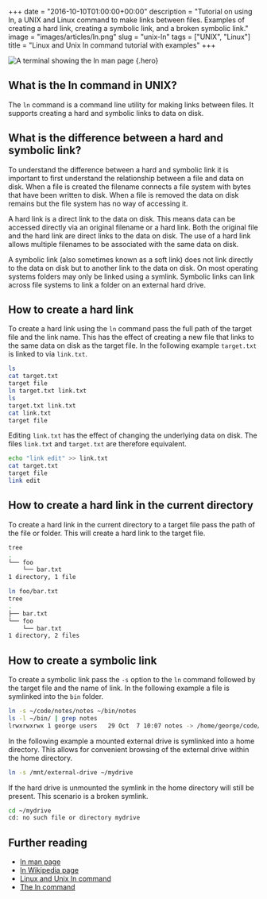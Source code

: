 +++
date = "2016-10-10T01:00:00+00:00"
description = "Tutorial on using ln, a UNIX and Linux command to make links between files. Examples of creating a hard link, creating a symbolic link, and a broken symbolic link."
image = "images/articles/ln.png"
slug = "unix-ln"
tags = ["UNIX", "Linux"]
title = "Linux and Unix ln command tutorial with examples"
+++

<!-- prettier-ignore -->
![A terminal showing the ln man page][2]
{.hero}

## What is the ln command in UNIX?

The `ln` command is a command line utility for making links between files. It
supports creating a hard and symbolic links to data on disk.

## What is the difference between a hard and symbolic link?

To understand the difference between a hard and symbolic link it is important to
first understand the relationship between a file and data on disk. When a file
is created the filename connects a file system with bytes that have been written
to disk. When a file is removed the data on disk remains but the file system has
no way of accessing it.

A hard link is a direct link to the data on disk. This means data can be
accessed directly via an original filename or a hard link. Both the original
file and the hard link are direct links to the data on disk. The use of a hard
link allows multiple filenames to be associated with the same data on disk.

A symbolic link (also sometimes known as a soft link) does not link directly to
the data on disk but to another link to the data on disk. On most operating
systems folders may only be linked using a symlink. Symbolic links can link
across file systems to link a folder on an external hard drive.

## How to create a hard link

To create a hard link using the `ln` command pass the full path of the target
file and the link name. This has the effect of creating a new file that links to
the same data on disk as the target file. In the following example `target.txt`
is linked to via `link.txt`.

```sh
ls
cat target.txt
target file
ln target.txt link.txt
ls
target.txt link.txt
cat link.txt
target file
```

Editing `link.txt` has the effect of changing the underlying data on disk. The
files `link.txt` and `target.txt` are therefore equivalent.

```sh
echo "link edit" >> link.txt
cat target.txt
target file
link edit
```

## How to create a hard link in the current directory

To create a hard link in the current directory to a target file pass the path of
the file or folder. This will create a hard link to the target file.

```sh
tree
.
└── foo
    └── bar.txt
1 directory, 1 file
```

```sh
ln foo/bar.txt
tree
.
├── bar.txt
└── foo
    └── bar.txt
1 directory, 2 files
```

## How to create a symbolic link

To create a symbolic link pass the `-s` option to the `ln` command followed by
the target file and the name of link. In the following example a file is
symlinked into the `bin` folder.

```sh
ln -s ~/code/notes/notes ~/bin/notes
ls -l ~/bin/ | grep notes
lrwxrwxrwx 1 george users   29 Oct  7 10:07 notes -> /home/george/code/notes/notes
```

In the following example a mounted external drive is symlinked into a home
directory. This allows for convenient browsing of the external drive within the
home directory.

```sh
ln -s /mnt/external-drive ~/mydrive
```

If the hard drive is unmounted the symlink in the home directory will still be
present. This scenario is a broken symlink.

```sh
cd ~/mydrive
cd: no such file or directory mydrive
```

## Further reading

- [ln man page][1]
- [ln Wikipedia page][3]
- [Linux and Unix ln command][4]
- [The ln command][5]

[1]: http://linux.die.net/man/1/ln
[2]: /images/articles/ln.png "Linux and Unix ln command"
[3]: https://en.wikipedia.org/wiki/Ln_(Unix)
[4]: http://www.computerhope.com/unix/uln.htm
[5]: http://linfo.org/ln.html
